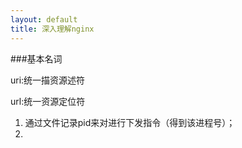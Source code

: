 ```yaml
---
layout: default
title: 深入理解nginx
---
```

###基本名词

uri:统一描资源述符

url:统一资源定位符



1. 通过文件记录pid来对进行下发指令（得到该进程号）；
2. 